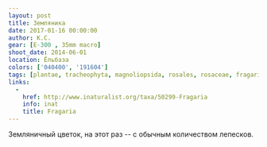 ```yaml
---
layout: post
title: Земляника
date: 2017-01-16 00:00:00
author: К.С.
gear: [E-300 , 35mm macro]
shoot_date: 2014-06-01
location: Ёльбаза
colors: ['040400', '191604']
tags: [plantae, tracheophyta, magnoliopsida, rosales, rosaceae, fragaria]
links:
  -
    href: http://www.inaturalist.org/taxa/50299-Fragaria
    info: inat
    title: Fragaria
---
```


Земляничный цветок, на этот раз -- с обычным количеством лепесков.
